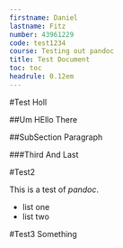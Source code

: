 ```yaml
---
firstname: Daniel
lastname: Fitz
number: 43961229
code: test1234
course: Testing out pandoc
title: Test Document
toc: toc
headrule: 0.12em
---
```


#Test
Holl

##Um
HEllo There

##SubSection
Paragraph

###Third
And Last

#Test2
<!-- \subsubheading{Hey} -->
This is a test of *pandoc*.

- list one
- list two

#Test3
Something
